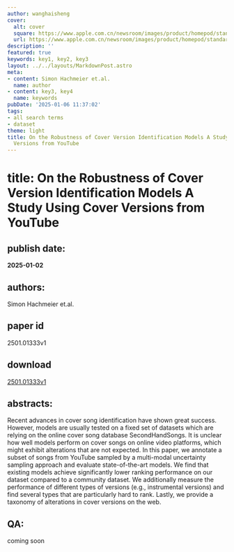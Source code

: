 ```yaml
---
author: wanghaisheng
cover:
  alt: cover
  square: https://www.apple.com.cn/newsroom/images/product/homepod/standard/Apple-HomePod-hero-230118_big.jpg.large_2x.jpg
  url: https://www.apple.com.cn/newsroom/images/product/homepod/standard/Apple-HomePod-hero-230118_big.jpg.large_2x.jpg
description: ''
featured: true
keywords: key1, key2, key3
layout: ../../layouts/MarkdownPost.astro
meta:
- content: Simon Hachmeier et.al.
  name: author
- content: key3, key4
  name: keywords
pubDate: '2025-01-06 11:37:02'
tags:
- all search terms
- dataset
theme: light
title: On the Robustness of Cover Version Identification Models A Study Using Cover
  Versions from YouTube
---
```


# title: On the Robustness of Cover Version Identification Models A Study Using Cover Versions from YouTube 
## publish date: 
**2025-01-02** 
## authors: 
  Simon Hachmeier et.al. 
## paper id
2501.01333v1
## download
[2501.01333v1](http://arxiv.org/abs/2501.01333v1)
## abstracts:
Recent advances in cover song identification have shown great success. However, models are usually tested on a fixed set of datasets which are relying on the online cover song database SecondHandSongs. It is unclear how well models perform on cover songs on online video platforms, which might exhibit alterations that are not expected. In this paper, we annotate a subset of songs from YouTube sampled by a multi-modal uncertainty sampling approach and evaluate state-of-the-art models. We find that existing models achieve significantly lower ranking performance on our dataset compared to a community dataset. We additionally measure the performance of different types of versions (e.g., instrumental versions) and find several types that are particularly hard to rank. Lastly, we provide a taxonomy of alterations in cover versions on the web.
## QA:
coming soon
